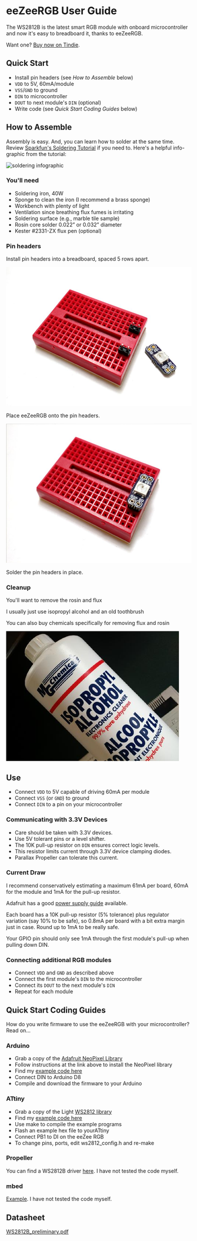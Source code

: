 # eeZeeRGB User Guide
The WS2812B is the latest smart RGB module with onboard microcontroller and now it's easy to breadboard it, thanks to eeZeeRGB.

Want one? [Buy now on Tindie](https://www.tindie.com/products/bot_thoughts/eezee-rgb-led/).

## Quick Start

* Install pin headers (see *How to Assemble* below)
* ```VDD``` to 5V, 60mA/module
* ```VSS```/```GND``` to ground
* ```DIN``` to microcontroller
* ```DOUT``` to next module's ```DIN``` (optional)
* Write code (see *Quick Start Coding Guides* below)

## How to Assemble

Assembly is easy. And, you can learn how to solder at the same time. Review [Sparkfun's Soldering Tutorial](https://learn.sparkfun.com/tutorials/how-to-solder---through-hole-soldering) if you need to. Here's a helpful info-graphic from the tutorial:

![soldering infographic](https://cdn.sparkfun.com/assets/c/d/a/a/9/523b1189757b7fb36e8b456b.jpg)

### You'll need
* Soldering iron, 40W
* Sponge to clean the iron (I recommend a brass sponge)
* Workbench with plenty of light
* Ventilation since breathing flux fumes is irritating
* Soldering surface (e.g., marble tile sample)
* Rosin core solder 0.022” or 0.032” diameter
* Kester #2331-ZX flux pen (optional)

### Pin headers

Install pin headers into a breadboard, spaced 5 rows apart.

![assembly 1](images/eezeergb1.jpg)

Place eeZeeRGB onto the pin headers.

![assembly 2](images/eezeergb2.jpg)

Solder the pin headers in place.

### Cleanup

You'll want to remove the rosin and flux

I usually just use isopropyl alcohol and an old toothbrush

You can also buy chemicals specifically for removing flux and rosin

![insert pin headers](images/assembly_isopropyl.jpg)

## Use

  * Connect ```VDD``` to 5V capable of driving 60mA per module
  * Connect ```VSS``` (or ```GND```) to ground
  * Connect ```DIN``` to a pin on your microcontroller

### Communicating with 3.3V Devices

  * Care should be taken with 3.3V devices.
  * Use 5V tolerant pins or a level shifter.
  * The 10K pull-up resistor on ```DIN``` ensures correct logic levels.
  * This resistor limits current through 3.3V device clamping diodes.
  * Parallax Propeller can tolerate this current.

### Current Draw

I recommend conservatively estimating a maximum 61mA per board, 60mA for the module and 1mA for the pull-up resistor.

Adafruit has a good [power supply guide](https://learn.adafruit.com/adafruit-neopixel-uberguide/power) available.

Each board has a 10K pull-up resistor (5% tolerance) plus regulator variation (say 10% to be safe), so 0.8mA per board  with a bit extra margin just in case. Round up to 1mA to be really safe.

Your GPIO pin should only see 1mA through the first module's pull-up when pulling down DIN.

### Connecting additional RGB modules

  * Connect ```VDD``` and ```GND``` as described above
  * Connect the first module's ```DIN``` to the microcontroller
  * Connect its ```DOUT``` to the next module's ```DIN```
  * Repeat for each module

## Quick Start Coding Guides

How do you write firmware to use the eeZeeRGB with your microcontroller? Read on...

### Arduino

  * Grab a copy of the [Adafruit NeoPixel Library](http://github.com/adafruit/Adafruit_NeoPixel/)
  * Follow instructions at the link above to install the NeoPixel library
  * Find my [example code here](https://github.com/shimniok/eeZeeRGB/tree/master/examples/Arduino_WS2812)
  * Connect DIN to Arduino D8
  * Compile and download the firmware to your Arduino

### ATtiny

  * Grab a copy of the Light [WS2812 library](https://github.com/cpldcpu/light_ws2812)
  * Find my [example code here](https://github.com/shimniok/eeZeeRGB/tree/master/examples/AVR_WS2812)
  * Use make to compile the example programs
  * Flash an example hex file to yourATtiny
  * Connect PB1 to DI on the eeZee RGB
  * To change pins, ports, edit ws2812\_config.h and re-make

### Propeller

You can find a WS2812B driver [here](https://www.parallax.com/downloads/ws2812b-rgb-led-module-propeller-spin-code). I have not tested the code myself.

### mbed

[Example](https://developer.mbed.org/users/bridadan/code/WS2812_Example/). I have not tested the code myself.

## Datasheet

[WS2812B\_preliminary.pdf](http://www.mikrocontroller.net/attachment/180459/WS2812B_preliminary.pdf)
